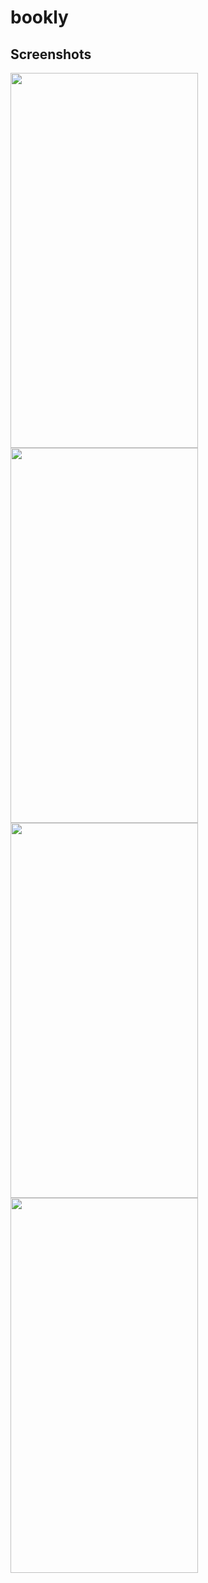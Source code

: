 # bookly



## Screenshots

<img src="https://user-images.githubusercontent.com/50297806/220133760-57378230-6287-4bcf-a7b2-bec197dcc95a.png" align="left" style=" width:300px ; height:600px "  >
<img src="https://user-images.githubusercontent.com/50297806/220133810-56e47f75-c6ca-412b-9867-92180a58ccbd.png" align="center" style=" width:300px ; height:600px "  >
<img src="https://user-images.githubusercontent.com/50297806/220928191-5a3951cf-9bf7-4f11-9d80-66d9acb0213c.jpg" align="left" style=" width:300px ; height:600px "  >
<img src="https://user-images.githubusercontent.com/50297806/220928214-4c1489ef-231e-4255-953b-d5e0e5852947.jpg" align="center" style=" width:300px ; height:600px "  >


